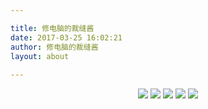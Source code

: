 ```yaml
---

title: 修电脑的裁缝酱
date: 2017-03-25 16:02:21
author: 修电脑的裁缝酱
layout: about
	
---
```


<div align="center">   
<a href="mailto:huihut@outlook.com"><img src="http://ojlsgreog.bkt.clouddn.com/mail.png"/></a>
<a href="https://blog.huihut.com"><img src="http://ojlsgreog.bkt.clouddn.com/H_ya.png"/></a>
<a href="http://blog.csdn.net/huihut"><img src="http://ojlsgreog.bkt.clouddn.com/csdn.png"/></a>
<a href="https://github.com/huihut"><img src="http://ojlsgreog.bkt.clouddn.com/github.png"/></a>
<a href="https://www.zhihu.com/people/huihut"><img src="http://ojlsgreog.bkt.clouddn.com/zhihu.png"/></a>
</div>
